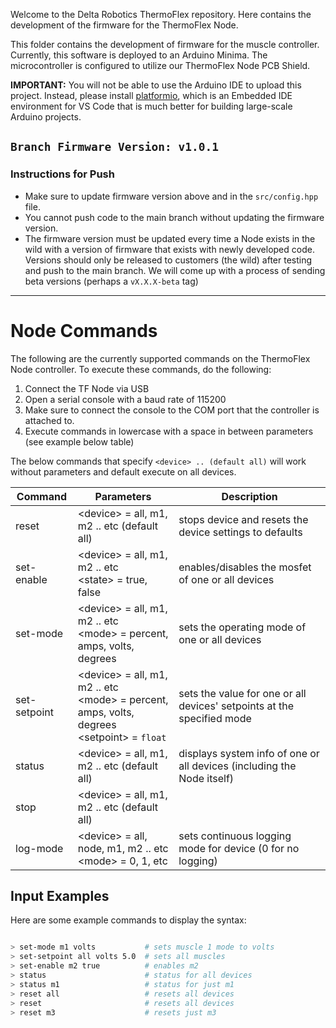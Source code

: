 Welcome to the Delta Robotics ThermoFlex repository.  Here contains the development of the firmware for the ThermoFlex Node.



This folder contains the development of firmware for the muscle controller.  Currently, this software is deployed to an Arduino Minima.  The microcontroller is configured to utilize our ThermoFlex Node PCB Shield.

**IMPORTANT:** You will not be able to use the Arduino IDE to upload this project.  Instead, please install [platformio](https://platformio.org/), which is an Embedded IDE environment for VS Code that is much better for building large-scale Arduino projects.

## `Branch Firmware Version: v1.0.1`

### Instructions for Push
- Make sure to update firmware version above and in the `src/config.hpp` file.
- You cannot push code to the main branch without updating the firmware version.
- The firmware version must be updated every time a Node exists in the wild with a version of firmware that exists with newly developed code.  Versions should only be released to customers (the wild) after testing and push to the main branch.  We will come up with a process of sending beta versions (perhaps a `vX.X.X-beta` tag)

---

# Node Commands


The following are the currently supported commands on the ThermoFlex Node controller.  To execute these commands, do the following:

1. Connect the TF Node via USB 
2. Open a serial console with a baud rate of 115200
3. Make sure to connect the console to the COM port that the controller is attached to.
4. Execute commands in lowercase with a space in between parameters (see example below table)


The below commands that specify `<device> .. (default all)` will work without parameters and default execute on all devices.

| Command      | Parameters                                                                                         | Description                                                            |
| ------------ | -------------------------------------------------------------------------------------------------- | ---------------------------------------------------------------------- |
| reset        | \<device\> = all, m1, m2 .. etc (default all)                                                      | stops device and resets the device settings to defaults                |
| set-enable   | \<device> = all, m1, m2 .. etc<br>\<state> = true, false                                           | enables/disables the mosfet of one or all devices                      |
| set-mode     | \<device> = all, m1, m2 .. etc<br>\<mode> = percent, amps, volts, degrees                          | sets the operating mode of one or all devices                          |
| set-setpoint | \<device> = all, m1, m2 .. etc<br>\<mode> = percent, amps, volts, degrees<br>\<setpoint> = `float` | sets the value for one or all devices' setpoints at the specified mode |
| status       | \<device\> = all, m1, m2 .. etc (default all)                                                      | displays system info of one or all devices (including the Node itself) |
| stop         | \<device\> = all, m1, m2 .. etc (default all)
| log-mode     | \<device\> = all, node, m1, m2 .. etc<br>\<mode> = 0, 1, etc                                       | sets continuous logging mode for device (0 for no logging)

## Input Examples

Here are some example commands to display the syntax:

```bash

> set-mode m1 volts           # sets muscle 1 mode to volts
> set-setpoint all volts 5.0  # sets all muscles
> set-enable m2 true          # enables m2
> status                      # status for all devices
> status m1                   # status for just m1
> reset all                   # resets all devices
> reset                       # resets all devices
> reset m3                    # resets just m3

```
